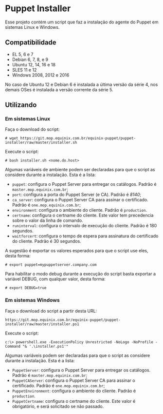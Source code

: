 # Puppet Installer

Esse projeto contém um script que faz a instalação do agente do Puppet em sistemas Linux e Windows.

## Compatibilidade

- EL 5, 6 e 7
- Debian 6, 7, 8, e 9
- Ubuntu 12, 14, 16 e 18
- SLES 11 e 12
- Windows 2008, 2012 e 2016

No caso de Ubuntu 12 e Debian 6 é instalada a última versão da série 4, nos demais OSes é instalada a versão corrente da série 5.

## Utilizando

### Em sistemas Linux

Faça o download do script:

    # wget https://git.mop.equinix.com.br/equinix-puppet/puppet-installer/raw/master/installer.sh

Execute o script:

    # bash installer.sh <nome.do.host>

Algumas variáveis de ambiente podem ser declaradas para que o script as considere durante a instalação. Esta é a lista:

- `puppet`: configura o Puppet Server para entregar os catálogos. Padrão é `master.mop.equinix.com.br`;
- `port`: configura a porta do Puppet Server (e CA). Padrão é *8140*;
- `ca_server`: configura o Puppet Server CA para assinar o certificado. Padrão é `one.mop.equinix.com.br`;
- `environment`: configura o ambiente do cliente. Padrão é `production`.
- `certname`: configura o certname do cliente. Este valor tem precedencia sobre o valor da linha de comando.
- `runinterval`: configura o intervalo de execução do cliente. Padrão é 180 segundos.
- `waitforcert`: configura o tempo de espera para assinatura do certificado do cliente. Padrão é 30 segundos.

A sugestão é exportar os valores esperados para que o script use eles, desta forma:

    # export puppet=mypuppetserver.company.com

Para habilitar o modo debug durante a execução do script basta exportar a variável DEBUG, com qualquer valor, desta forma:

    # export DEBUG=true

### Em sistemas Windows

Faça o download do script a partir desta URL:

    https://git.mop.equinix.com.br/equinix-puppet/puppet-installer/raw/master/installer.ps1

Execute o script:

    c:\> powershell.exe -ExecutionPolicy Unrestricted -NoLogo -NoProfile -Command "& '.\installer.ps1'"

Algumas variáveis podem ser declaradas para que o script as considere durante a instalação. Esta é a lista:

- `PuppetServer`: configura o Puppet Server para entregar os catálogos. Padrão é `master.mop.equinix.com.br`;
- `PuppetCAServer`: configura o Puppet Server CA para assinar o certificado. Padrão é `one.mop.equinix.com.br`;
- `PuppetEnvironment`: configura o ambiente do cliente. Padrão é `production`.
- `PuppetCertname`: configura o certname do cliente. Este valor é obrigatório, e será solicitado se não passado.
